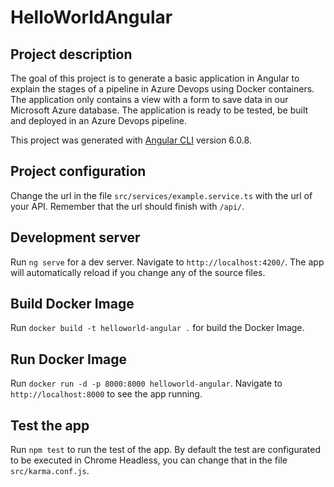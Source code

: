 # HelloWorldAngular

## Project description

The goal of this project is to generate a basic application in Angular to explain the stages of a pipeline in Azure Devops using Docker containers. The application only contains a view with a form to save data in our Microsoft Azure database. The application is ready to be tested, be built and deployed in an Azure Devops pipeline.

This project was generated with [Angular CLI](https://github.com/angular/angular-cli) version 6.0.8.

## Project configuration

Change the url in the file `src/services/example.service.ts` with the url of your API. Remember that the url should finish with `/api/`.

## Development server

Run `ng serve` for a dev server. Navigate to `http://localhost:4200/`. The app will automatically reload if you change any of the source files.

## Build Docker Image

Run `docker build -t helloworld-angular .` for build the Docker Image.

## Run Docker Image 

Run `docker run -d -p 8000:8000 helloworld-angular`. Navigate to `http://localhost:8000` to see the app running.

## Test the app

Run `npm test` to run the test of the app. By default the test are configurated to be executed in Chrome Headless, you can change that in the file `src/karma.conf.js`.